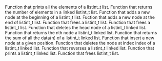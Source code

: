 Function that prints all the elements of a listint_t list.
Function that returns the number of elements in a linked listint_t list.
Function that adds a new node at the beginning of a listint_t list.
Fuction that adds a new node at the end of listint_t list.
Function that frees a listint_t list.
Function that frees a listint_t list.
Function that deletes the head node of a listint_t linked list.
Function that returns the nth node a listint_t linked list.
Function that returns the sum of all the data(n) of a listint_t linked list.
Function that insert a new node at a given position.
Function that deletes the node at index index of a listint_t linked list.
Function that reverses a listint_t linked list.
Function that prints a listint_t linked list.
Function that frees listint_t list.
